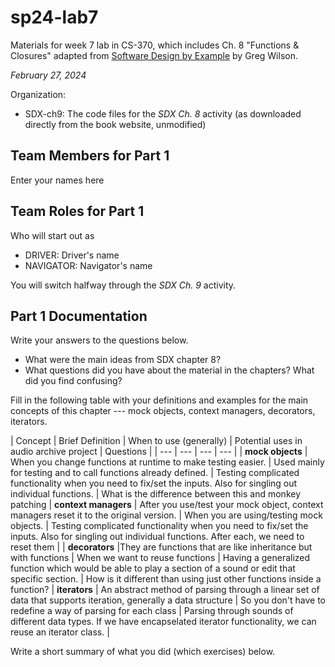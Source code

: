 # sp24-lab7
Materials for week 7 lab in CS-370, which includes Ch. 8 "Functions & Closures" adapted from [Software Design by Example](https://third-bit.com/sdxpy/) by Greg Wilson.

_February 27, 2024_

Organization:
* SDX-ch9: The code files for the _SDX Ch. 8_ activity (as downloaded directly from the book website, unmodified) 

## Team Members for Part 1
Enter your names here

## Team Roles for Part 1
Who will start out as
* DRIVER: Driver's name
* NAVIGATOR: Navigator's name

You will switch halfway through the _SDX Ch. 9_ activity.

## Part 1 Documentation

Write your answers to the questions below.

* What were the main ideas from SDX chapter 8?
* What questions did you have about the material in the chapters? What did you find confusing?

Fill in the following table with your definitions and examples for the main concepts of this chapter --- mock objects, context managers, decorators, iterators.

| Concept | Brief Definition | When to use (generally) | Potential uses in audio archive project | Questions |
| --- | --- | --- | --- |
| **mock objects** | When you change functions at runtime to make testing easier. | Used mainly for testing and to call functions already defined. | Testing complicated functionality when you need to fix/set the inputs. Also for singling out individual functions. | What is the difference between this and monkey patching
| **context managers** | After you use/test your mock object, context managers reset it to the original version. | When you are using/testing mock objects. | Testing complicated functionality when you need to fix/set the inputs. Also for singling out individual functions. After each, we need to reset them |
| **decorators** |They are functions that are like inheritance but with functions | When we want to reuse functions | Having a generalized function which would be able to play a section of a sound or edit that specific section. | How is it different than using just other functions inside a function?
| **iterators** | An abstract method of parsing through a linear set of data that supports iteration, generally a data structure  | So you don't have to redefine a way of parsing for each class | Parsing through sounds of different data types. If we have encapselated iterator functionality, we can reuse an iterator class. |


Write a short summary of what you did (which exercises) below.
